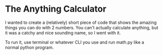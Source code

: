 # The Anything Calculator

I wanted to create a (relatively) short piece of code that shows the amazing things you can do with 2 numbers. You can't actually calculate anything, but it was a catchy and nice sounding name, so I went with it. 

To run it, use terminal or whatever CLI you use and run math.py like a normal python program.

